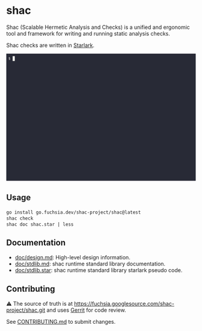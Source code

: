 # shac

Shac (Scalable Hermetic Analysis and Checks) is a unified and ergonomic tool and
framework for writing and running static analysis checks.

Shac checks are written in [Starlark](https://bazel.build/rules/language).

<!--
GIF generated using https://github.com/asciinema/asciinema and
https://github.com/asciinema/agg.

1. `asciinema rec demo.cast`
  2. (in subshell) `shac check`
  3. (in subshell) Ctrl-D
4. Manually delete the last three lines of `demo.cast` corresponding to the Ctrl-D.
5. `agg --rows 25 --cols 88 --last-frame-duration 10 --font-size 48 demo.cast images/demo.gif`
-->
![usage demonstration](images/demo.gif)

## Usage

```shell
go install go.fuchsia.dev/shac-project/shac@latest
shac check
shac doc shac.star | less
```

## Documentation

* [doc/design.md](doc/design.md): High-level design information.
* [doc/stdlib.md](doc/stdlib.md): shac runtime standard library documentation.
* [doc/stdlib.star](doc/stdlib.star): shac runtime standard library starlark
  pseudo code.

## Contributing

⚠ The source of truth is at
<https://fuchsia.googlesource.com/shac-project/shac.git> and uses
[Gerrit](https://fuchsia-review.googlesource.com/q/repo:shac-project/shac)
for code review.

See [CONTRIBUTING.md](CONTRIBUTING.md) to submit changes.
